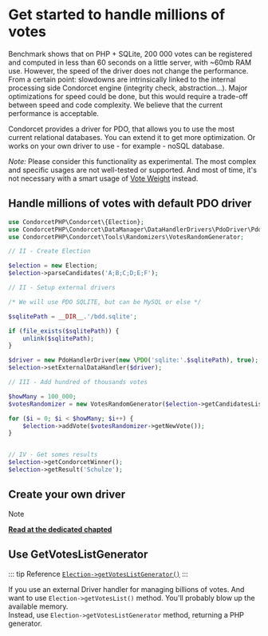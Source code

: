 # Get started to handle millions of votes

Benchmark shows that on PHP + SQLite, 200 000 votes can be registered and computed in less than 60 seconds on a little server, with ~60mb RAM use. However, the speed of the driver does not change the performance. From a certain point: slowdowns are intrinsically linked to the internal processing side Condorcet engine (integrity check, abstraction...). Major optimizations for speed could be done, but this would require a trade-off between speed and code complexity. We believe that the current performance is acceptable.

Condorcet provides a driver for PDO, that allows you to use the most current relational databases. You can extend it to get more optimization. Or works on your own driver to use - for example - noSQL database.

_Note:_ Please consider this functionality as experimental. The most complex and specific usages are not well-tested or supported. And most of time, it's not necessary with a smart usage of [Vote Weight](/book/3.AsPhpLibrary/5.Votes/4.VoteWeight.md) instead.  

## Handle millions of votes with default PDO driver
```php
use CondorcetPHP\Condorcet\{Election};
use CondorcetPHP\Condorcet\DataManager\DataHandlerDrivers\PdoDriver\PdoHandlerDriver;
use CondorcetPHP\Condorcet\Tools\Randomizers\VotesRandomGenerator;

// II - Create Election

$election = new Election;
$election->parseCandidates('A;B;C;D;E;F');

// II - Setup external drivers

/* We will use PDO SQLITE, but can be MySQL or else */

$sqlitePath = __DIR__.'/bdd.sqlite';

if (file_exists($sqlitePath)) {
    unlink($sqlitePath);
}

$driver = new PdoHandlerDriver(new \PDO('sqlite:'.$sqlitePath), true);
$election->setExternalDataHandler($driver);

// III - Add hundred of thousands votes

$howMany = 100_000;
$votesRandomizer = new VotesRandomGenerator($election->getCandidatesList());

for ($i = 0; $i < $howMany; $i++) {
    $election->addVote($votesRandomizer->getNewVote());
}


// IV - Get somes results
$election->getCondorcetWinner();
$election->getResult('Schulze');
```

## Create your own driver
> [!NOTE]
> [**Read at the dedicated chapted**](/book/3.AsPhpLibrary/9.ExtendingCondorcet/4.WriteNewExternalHandlerDriver.md)

## Use GetVotesListGenerator
::: tip Reference
[`Election->getVotesListGenerator()`](/api-reference/Election%20Class/Election--getVotesListGenerator)
:::

If you use an external Driver handler for managing billions of votes. And want to use ```Election->getVotesList()``` method. You'll probably blow up the available memory.  
Instead, use ```Election->getVotesListGenerator``` method, returning a PHP generator.